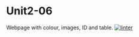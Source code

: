 # Unit2-06
Webpage with colour, images, ID and table.
[![linter](https://github.com/DavidP-H/Unit2-06/workflows/linter/badge.svg)](https://github.com/marketplace/actions/super-linter)
